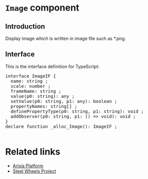 # `Image` component

## Introduction
Display image which is written in image file such as *.png.

## Interface

This is the interface definition for TypeScript:
<pre>
interface ImageIF {
  name: string ;
  scale: number ;
  frameName: string ;
  value(p0: string): any ;
  setValue(p0: string, p1: any): boolean ;
  propertyNames: string[] ;
  definePropertyType(p0: string, p1: string): void ;
  addObserver(p0: string, p1: () => void): void ;
}
declare function _alloc_Image(): ImageIF ;

</pre>

# Related links
* [Arisia Platform](https://github.com/steelwheels/Arisia#readme)
* [Steel Wheels Project](https://github.com/steelwheels)



